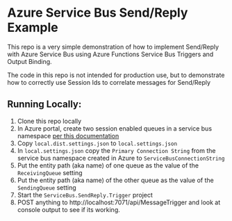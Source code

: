 # Azure Service Bus Send/Reply Example

This repo is a very simple demonstration of how to implement Send/Reply with Azure Service Bus using Azure Functions Service Bus Triggers and Output Binding.

The code in this repo is not intended for production use, but to demonstrate how to correctly use Session Ids to correlate messages for Send/Reply

## Running Locally:

1. Clone this repo locally
1. In Azure portal, create two session enabled queues in a service bus namespace [per this documentation](https://docs.microsoft.com/en-us/azure/service-bus-messaging/message-sessions)
1. Copy `local.dist.settings.json` to `local.settings.json`
1. In `local.settings.json` copy the `Primary Connection String` from the service bus namespace created in Azure to `ServiceBusConnectionString`
1. Put the entity path (aka name) of one queue as the value of the `ReceivingQueue` setting
1. Put the entity path (aka name) of the other queue as the value of the `SendingQueue` setting
1. Start the `ServiceBus.SendReply.Trigger` project
1. POST anything to http://localhost:7071/api/MessageTrigger and look at console output to see if its working.
